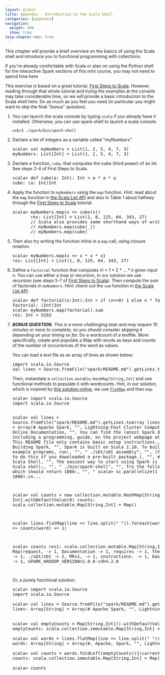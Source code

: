 ```yaml
---
layout: global
title: Appendix - Introduction to the Scala Shell
categories: [appendix]
navigation:
  weight: 600
  show: true
skip-chapter-toc: true
---
```


This chapter will provide a brief overview on the basics of using the Scala shell 
and introduce you to functional programming with collections.

If you're already comfortable with Scala or plan on using the Python shell for the 
interactive Spark sections of this mini course, you may not need to spend time here

This exercise is based on a great tutorial, 
<a href="http://www.artima.com/scalazine/articles/steps.html" target="_blank">First Steps to Scala</a>.
However, reading through that whole tutorial and trying the examples at the console may take considerable time, 
so we will provide a basic introduction to the Scala shell here. Do as much as you feel you need 
(in particular you might want to skip the final "bonus" question).

<!--<p class="alert alert-warn">
    <i class="icon-info-sign">    </i>
    Note that we will be using the sbt program to launch the scala interpreter here. This is a non-standard way of
    launching a scala REPL, so be aware that it is only a convenience based on what was packaged
    on the USB.
    </p>
-->

1. You can launch the scala console by typing `scala` if you already have it installed. Otherwise, you can use spark-shell to launch a scala console. 

   ~~~
   usb/$ ./spark/bin/spark-shell
   ~~~

1. Declare a list of integers as a variable called "myNumbers".

   <div class="solution" markdown="1">
   <pre class="prettyprint lang-scala">
   scala> val myNumbers = List(1, 2, 5, 4, 7, 3)
   myNumbers: List[Int] = List(1, 2, 5, 4, 7, 3)
   </pre>
   </div>

1. Declare a function, `cube`, that computes the cube (third power) of an Int.
   See steps 2-4 of First Steps to Scala.

   <div class="solution" markdown="1">
   <pre class="prettyprint lang-scala">
   scala> def cube(a: Int): Int = a * a * a
   cube: (a: Int)Int
   </pre>
   </div>

1. Apply the function to `myNumbers` using the `map` function. Hint: read about the `map` function in <a href="http://www.scala-lang.org/api/current/index.html#scala.collection.immutable.List" target="_blank">the Scala List API</a> and also in Table 1 about halfway through the <a href="http://www.artima.com/scalazine/articles/steps.html" target="_blank">First Steps to Scala</a> tutorial.

   <div class="solution" markdown="1">
   <pre class="prettyprint lang-scala">
   scala> myNumbers.map(x => cube(x))
          res: List[Int] = List(1, 8, 125, 64, 343, 27)
          // Scala also provides some shorthand ways of writing this:
          // myNumbers.map(cube(_))
          // myNumbers.map(cube)
   </pre>
   </div>

1. Then also try writing the function inline in a `map` call, using closure notation.

   <div class="solution" markdown="1">
   <pre class="prettyprint lang-scala">
   scala> myNumbers.map{x => x * x * x}
   res: List[Int] = List(1, 8, 125, 64, 343, 27)
   </pre>
   </div>

1. Define a `factorial` function that computes n! = 1 * 2 * ... * n given input n.
   You can use either a loop or recursion, in our solution we use recursion (see steps 5-7 of <a href="http://www.artima.com/scalazine/articles/steps.html" target="_blank">First Steps to Scala</a>).
   Then compute the sum of factorials in `myNumbers`. Hint: check out the `sum` function in <a href="http://www.scala-lang.org/api/current/index.html#scala.collection.immutable.List" target="_blank">the Scala List API</a>.

   <div class="solution" markdown="1">
   <pre class="prettyprint lang-scala">
   scala> def factorial(n:Int):Int = if (n==0) 1 else n * factorial(n-1) // From http://bit.ly/b2sVKI
   factorial: (Int)Int
   scala&gt; myNumbers.map(factorial).sum
   res: Int = 5193
   </pre>
   </div>

1. <i>**BONUS QUESTION.** This is a more challenging task and may require 10 minutes or more to complete, so you should consider skipping it depending on your timing so far.</i> Do a wordcount of a textfile. More specifically, create and populate a Map with words as keys and counts of the number of occurrences of the word as values.

   You can load a text file as an array of lines as shown below:

   <pre class="prettyprint lang-scala linenums">
   import scala.io.Source
   val lines = Source.fromFile("spark/README.md").getLines.toArray
   </pre>

   Then, instantiate a `collection.mutable.HashMap[String,Int]` and use functional methods to populate it with wordcounts. Hint, in our solution, which is inspired by <a href="http://bit.ly/6mhGvo" target="_blank">this solution online</a>, we use <a href="http://richard.dallaway.com/in-praise-of-flatmap" target="_blank">`flatMap`</a> and then `map`.

   <div class="solution" markdown="1">
   <pre class="prettyprint lang-scala">
   scala> import scala.io.Source
   import scala.io.Source

   scala> val lines = Source.fromFile("spark/README.md").getLines.toArray
   lines: Array[String] = Array(# Apache Spark, "", Lightning-Fast Cluster Computing - <http://spark.apache.org/>, "", "", ## Online Documentation, "", You can find the latest Spark documentation, including a programming, guide, on the project webpage at <http://spark.apache.org/documentation.html>., This README file only contains basic setup instructions., "", ## Building Spark, "", Spark is built on Scala 2.10. To build Spark and its example programs, run:, "", "    ./sbt/sbt assembly", "", (You do not need to do this if you downloaded a pre-built package.), "", ## Interactive Scala Shell, "", The easiest way to start using Spark is through the Scala shell:, "", "    ./bin/spark-shell", "", Try the following command, which should return 1000:, "", "    scala> sc.parallelize(1 to 1000).co...

   scala> val counts = new collection.mutable.HashMap[String, Int].withDefaultValue(0)
   counts: scala.collection.mutable.Map[String,Int] = Map()

   scala> lines.flatMap(line => line.split(" ")).foreach(word => counts(word) += 1)

   scala> counts
   res1: scala.collection.mutable.Map[String,Int] = Map(request, -> 1, Documentation -> 1, requires -> 1, their -> 1, ./sbt/sbt -> 2, MRv1, -> 1, instructions. -> 1, basic -> 1, SPARK_HADOOP_VERSION=2.0.0-cdh4.2.0 

   </pre>
   </div>

   <div class="solution" markdown="1">
   Or, a purely functional solution:

   <pre class="prettyprint lang-scala">
   scala> import scala.io.Source
   import scala.io.Source

   scala> val lines = Source.fromFile("spark/README.md").getLines.toArray
   lines: Array[String] = Array(# Apache Spark, "", Lightning-Fast Cluster Computing - <http://spark.apache.org/>, "", "", ## Online Documentation, "", You can find the latest Spark documentation, including a programming, guide, on the project webpage at <http://spark.apache.org/documentation.html>., This README file only contains basic setup instructions., "", ## Building Spark, "", Spark is built on Scala 2.10. To build Spark and its example programs, run:, "", "    ./sbt/sbt assembly", "", (You do not need to do this if you downloaded a pre-built package.), "", ## Interactive Scala Shell, "", The easiest way to start using Spark is through the Scala shell:, "", "    ./bin/spark-shell", "", Try the following command, which should return 1000:, "", "    scala> sc.parallelize(1 to 1000).co...
 

   scala> val emptyCounts = Map[String,Int]().withDefaultValue(0)
   emptyCounts: scala.collection.immutable.Map[String,Int] = Map()

   scala> val words = lines.flatMap(line => line.split(" "))
   words: Array[String] = Array(#, Apache, Spark, "", Lightning-Fast, Cluster, Computing, -, <http://spark.apache.org/>, "", "", ##, Online, Documentation, "", You, can, find, the, latest, Spark, documentation,, including, a, programming, guide,, on, the, project, webpage, at, <http://spark.apache.org/documentation.html>., This, README, file, only, contains, basic, setup, instructions., "", ##, Building, Spark, "", Spark, is, built, on, Scala, 2.10., To, build, Spark, and, its, example, programs,, run:, "", "", "", "", "", ./sbt/sbt, assembly, "", (

   scala> val counts = words.foldLeft(emptyCounts)({(currentCounts: Map[String,Int], word: String) => currentCounts.updated(word, currentCounts(word) + 1)})
   counts: scala.collection.immutable.Map[String,Int] = Map(Please -> 1, Contributing -> 1, 2.10. -> 1, application -> 1, please -> 1, "" -> 149, for -> 1, find -> 1, Apache -> 6, test -> 1, adding -> 1, `SPARK_YARN=true`: -> 1, Hadoop, -> 1, any -> 2, Once -> 1, For -> 5, name -> 1, this -> 4, protocols -> 1, in -> 4, "local...

   scala> counts
   </pre>
   </div>
